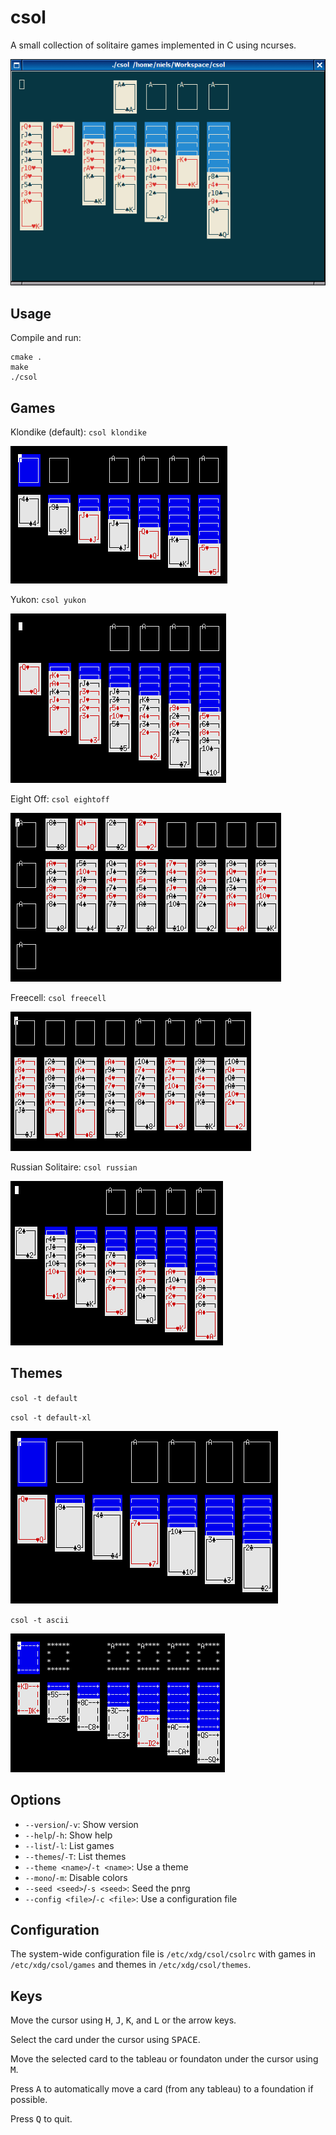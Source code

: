 # csol

A small collection of solitaire games implemented in C using ncurses.

![csol](csol.png)

## Usage

Compile and run:
```
cmake .
make
./csol
```

## Games

Klondike (default): `csol klondike`

![Klondike](games/klondike.png)

Yukon: `csol yukon`

![Yukon](games/yukon.png)

Eight Off: `csol eightoff`

![Eight Off](games/eightoff.png)

Freecell: `csol freecell`

![Freecell](games/freecell.png)

Russian Solitaire: `csol russian`

![Russian Solitaire](games/russian.png)

## Themes

`csol -t default`

`csol -t default-xl`

![default-xl](themes/default-xl.png)

`csol -t ascii`

![ascii](themes/ascii.png)

## Options

* `--version`/`-v`: Show version
* `--help`/`-h`: Show help
* `--list`/`-l`: List games
* `--themes`/`-T`: List themes
* `--theme <name>`/`-t <name>`: Use a theme
* `--mono`/`-m`: Disable colors
* `--seed <seed>`/`-s <seed>`: Seed the pnrg
* `--config <file>`/`-c <file>`: Use a configuration file

## Configuration

The system-wide configuration file is `/etc/xdg/csol/csolrc` with games in `/etc/xdg/csol/games` and themes in `/etc/xdg/csol/themes`.

## Keys

Move the cursor using <kbd>H</kbd>, <kbd>J</kbd>, <kbd>K</kbd>, and <kbd>L</kbd> or the arrow keys.

Select the card under the cursor using <kbd>SPACE</kbd>.

Move the selected card to the tableau or foundaton under the cursor using <kbd>M</kbd>.

Press <kbd>A</kbd> to automatically move a card (from any tableau) to a foundation if possible.

Press <kbd>Q</kbd> to quit.
